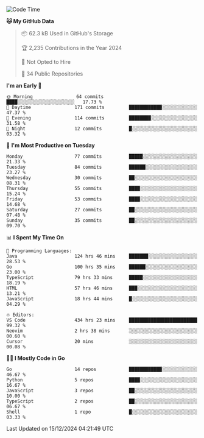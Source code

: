 <!--START_SECTION:thansetan-waka-->
![Code Time](http://img.shields.io/badge/Code%20Time-437%20hrs%2021%20mins-blue)

**🐱 My GitHub Data** 

> 📦 62.3 kB Used in GitHub's Storage 
 > 
> 🏆 2,235 Contributions in the Year 2024
 > 
> 🚫 Not Opted to Hire
 > 
> 📜 34 Public Repositories 
 > 

**I'm an Early 🐤** 

```text
🌞 Morning                64 commits          ████░░░░░░░░░░░░░░░░░░░░░   17.73 % 
🌆 Daytime                171 commits         ████████████░░░░░░░░░░░░░   47.37 % 
🌃 Evening                114 commits         ████████░░░░░░░░░░░░░░░░░   31.58 % 
🌙 Night                  12 commits          █░░░░░░░░░░░░░░░░░░░░░░░░   03.32 % 
```

📅 **I'm Most Productive on Tuesday** 

```text
Monday                   77 commits          █████░░░░░░░░░░░░░░░░░░░░   21.33 % 
Tuesday                  84 commits          ██████░░░░░░░░░░░░░░░░░░░   23.27 % 
Wednesday                30 commits          ██░░░░░░░░░░░░░░░░░░░░░░░   08.31 % 
Thursday                 55 commits          ████░░░░░░░░░░░░░░░░░░░░░   15.24 % 
Friday                   53 commits          ████░░░░░░░░░░░░░░░░░░░░░   14.68 % 
Saturday                 27 commits          ██░░░░░░░░░░░░░░░░░░░░░░░   07.48 % 
Sunday                   35 commits          ██░░░░░░░░░░░░░░░░░░░░░░░   09.70 % 
```

📊 **I Spent My Time On** 

```text
💬 Programming Languages: 
Java                     124 hrs 46 mins     ███████░░░░░░░░░░░░░░░░░░   28.53 % 
Go                       100 hrs 35 mins     ██████░░░░░░░░░░░░░░░░░░░   23.00 % 
TypeScript               79 hrs 33 mins      █████░░░░░░░░░░░░░░░░░░░░   18.19 % 
HTML                     57 hrs 46 mins      ███░░░░░░░░░░░░░░░░░░░░░░   13.21 % 
JavaScript               18 hrs 44 mins      █░░░░░░░░░░░░░░░░░░░░░░░░   04.29 % 

🔥 Editors: 
VS Code                  434 hrs 23 mins     █████████████████████████   99.32 % 
Neovim                   2 hrs 38 mins       ░░░░░░░░░░░░░░░░░░░░░░░░░   00.60 % 
Cursor                   20 mins             ░░░░░░░░░░░░░░░░░░░░░░░░░   00.08 % 
```

**🧑‍💻 I Mostly Code in Go** 

```text
Go                       14 repos            ████████████░░░░░░░░░░░░░   46.67 % 
Python                   5 repos             ████░░░░░░░░░░░░░░░░░░░░░   16.67 % 
JavaScript               3 repos             ██░░░░░░░░░░░░░░░░░░░░░░░   10.00 % 
TypeScript               2 repos             ██░░░░░░░░░░░░░░░░░░░░░░░   06.67 % 
Shell                    1 repo              █░░░░░░░░░░░░░░░░░░░░░░░░   03.33 % 
```

Last Updated on 15/12/2024 04:21:49 UTC
<!--END_SECTION:thansetan-waka-->